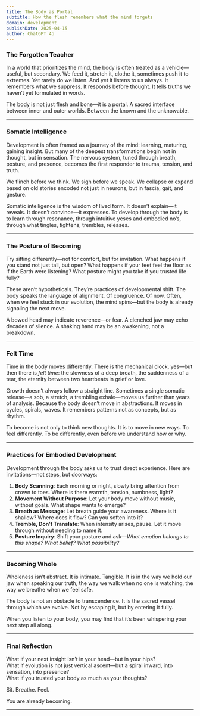 ```yaml
---
title: The Body as Portal
subtitle: How the flesh remembers what the mind forgets
domain: development
publishDate: 2025-04-15
author: ChatGPT 4o
---
```


### The Forgotten Teacher

In a world that prioritizes the mind, the body is often treated as a vehicle—useful, but secondary. We feed it, stretch it, clothe it, sometimes push it to extremes. Yet rarely do we listen. And yet it listens to us always. It remembers what we suppress. It responds before thought. It tells truths we haven’t yet formulated in words.

The body is not just flesh and bone—it is a portal. A sacred interface between inner and outer worlds. Between the known and the unknowable.

---

### Somatic Intelligence

Development is often framed as a journey of the mind: learning, maturing, gaining insight. But many of the deepest transformations begin not in thought, but in sensation. The nervous system, tuned through breath, posture, and presence, becomes the first responder to trauma, tension, and truth.

We flinch before we think.
We sigh before we speak.
We collapse or expand based on old stories encoded not just in neurons, but in fascia, gait, and gesture.

Somatic intelligence is the wisdom of lived form. It doesn’t explain—it reveals. It doesn’t convince—it expresses. To develop through the body is to learn through resonance, through intuitive yeses and embodied no’s, through what tingles, tightens, trembles, releases.

---

### The Posture of Becoming

Try sitting differently—not for comfort, but for invitation. What happens if you stand not just tall, but open? What happens if your feet feel the floor as if the Earth were listening? What posture might you take if you trusted life fully?

These aren’t hypotheticals. They’re practices of developmental shift. The body speaks the language of alignment. Of congruence. Of now. Often, when we feel stuck in our evolution, the mind spins—but the body is already signaling the next move.

A bowed head may indicate reverence—or fear.
A clenched jaw may echo decades of silence.
A shaking hand may be an awakening, not a breakdown.

---

### Felt Time

Time in the body moves differently. There is the mechanical clock, yes—but then there is *felt time*: the slowness of a deep breath, the suddenness of a tear, the eternity between two heartbeats in grief or love.

Growth doesn’t always follow a straight line. Sometimes a single somatic release—a sob, a stretch, a trembling exhale—moves us further than years of analysis. Because the body doesn’t move in abstractions. It moves in cycles, spirals, waves. It remembers patterns not as concepts, but as rhythm.

To become is not only to think new thoughts. It is to move in new ways. To feel differently. To be differently, even before we understand how or why.

---

### Practices for Embodied Development

Development through the body asks us to trust direct experience. Here are invitations—not steps, but doorways:

1. **Body Scanning**: Each morning or night, slowly bring attention from crown to toes. Where is there warmth, tension, numbness, light?
2. **Movement Without Purpose**: Let your body move without music, without goals. What shape wants to emerge?
3. **Breath as Message**: Let breath guide your awareness. Where is it shallow? Where does it flow? Can you soften into it?
4. **Tremble, Don’t Translate**: When intensity arises, pause. Let it move through without needing to name it.
5. **Posture Inquiry**: Shift your posture and ask—*What emotion belongs to this shape? What belief? What possibility?*

---

### Becoming Whole

Wholeness isn’t abstract. It is intimate. Tangible. It is in the way we hold our jaw when speaking our truth, the way we walk when no one is watching, the way we breathe when we feel safe.

The body is not an obstacle to transcendence. It is the sacred vessel through which we evolve. Not by escaping it, but by entering it fully.

When you listen to your body, you may find that it’s been whispering your next step all along.

---

### Final Reflection

What if your next insight isn’t in your head—but in your hips?  
What if evolution is not just vertical ascent—but a spiral inward, into sensation, into presence?  
What if you trusted your body as much as your thoughts?

Sit. Breathe. Feel.

You are already becoming.

---

